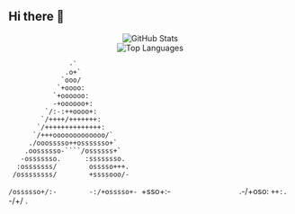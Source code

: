 ## Hi there 👋

<p align="center"> <img src="https://github-readme-stats.vercel.app/api?username=cagriyildirimer&show_icons=true&theme=github_dark" alt="GitHub Stats" /> <br> <img src="https://github-readme-stats.vercel.app/api/top-langs/?username=cagriyildirimer&layout=compact&theme=github_dark" alt="Top Languages" /> </p>


                   -`
                  .o+`
                 `ooo/
                `+oooo:
               `+oooooo:
               -+oooooo+:
             `/:-:++oooo+:
            `/++++/+++++++:
           `/++++++++++++++:
          `/+++ooooooooooooo/`
         ./ooosssso++osssssso+`
        .oossssso-````/ossssss+`
       -osssssso.      :ssssssso.
      :osssssss/        osssso+++.
     /ossssssss/        +ssssooo/-
   `/ossssso+/:-        -:/+osssso+-
  `+sso+:-`                 `.-/+oso:
 `++:.                           `-/+/
 .`                                 `




 
